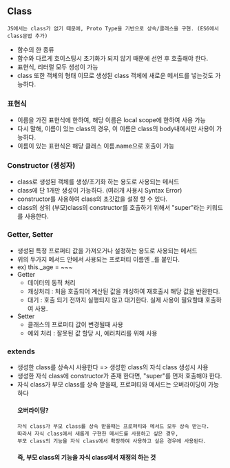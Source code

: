 ## Class
    JS에서는 class가 없기 때문에, Proto Type을 기반으로 상속/클래스을 구현. (ES6에서 class문법 추가)
- 함수의 한 종류
- 함수와 다르게 호이스팅시 초기화가 되지 않기 때문에 선언 후 호출해야 한다.
- 표현식, 리터럴 모두 생성이 가능
- class 또한 객체의 형태 이므로 생성된 class 객체에 새로운 메서드를 넣는것도 가능하다.

### 표현식
- 이름을 가진 표현식에 한하여, 해당 이름은 local scope에 한하여 사용 가능
- 다시 말해, 이름이 있는 class의 경우, 이 이름은 class의 body내에서만 사용이 가능하다.
- 이름이 있는 표현식은 해당 클래스 이름.name으로 호출이 가능

### Constructor (생성자)
- class로 생성된 객체를 생성/초기화 하는 용도로 사용되는 메서드
- class에 단 1개만 생성이 가능하다. (여러개 사용시 Syntax Error)
- constructor를 사용하여 class의 초깃값을 설정 할 수 있다.
- class의 상위 (부모)class의 constructor를 호출하기 위해서 "super"라는 키워드를 사용한다.

### Getter, Setter
- 생성된 특정 프로퍼티 값을 가져오거나 설정하는 용도로 사용되는 메서드
- 위의 두가지 메서드 안에서 사용되는 프로퍼티 이름엔 _를 붙인다. 
- ex) this._age = ~~~
- Getter
  - 데이터의 동적 처리 
  - 캐싱처리 : 처음 호출되어 계산된 값을 캐싱하여 재호출시 해당 값을 반환한다.
  - 대기 : 호출 되기 전까지 실행되지 않고 대기한다. 실제 사용이 필요할떄 호출하여 사용.
- Setter
  - 클래스의 프로퍼티 값이 변경될때 사용
  - 예외 처리 : 잘못된 값 할당 시, 에러처리를 위해 사용

### extends
- 생성한 class를 상속시 사용한다 => 생성한 class의 자식 class 생성시 사용
- 생성한 자식 class에 constructor가 존재 한다면, "super"를 먼저 호출해야 한다.
- 자식 class가 부모 class를 상속 받을때, 프로퍼티와 메서드는 오버라이딩이 가능하다
  #### 오버라이딩?
      자식 class가 부모 class를 상속 받을때는 프로퍼티와 메서드 모두 상속 받는다.
      따라서 자식 class에서 새롭게 구현한 메서드를 사용하고 싶은 경우,
      부모 class의 기능을 자식 class에서 확장하여 사용하고 싶은 경우에 사용된다.
  
    #### 즉, 부모 class의 기능을 자식 class에서 재정의 하는 것


  